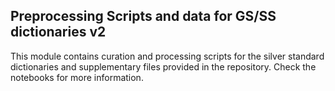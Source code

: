 ## Preprocessing Scripts and data for GS/SS dictionaries v2

This module contains curation and processing scripts for the silver standard dictionaries and supplementary files provided in the repository. Check the notebooks for more information.

